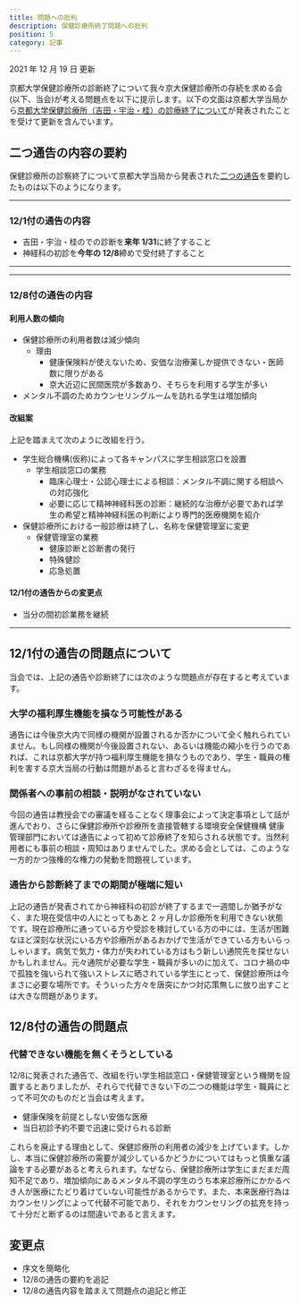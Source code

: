 ```yaml
---
title: 問題への批判
description: 保健診療所終了問題への批判
position: 5
category: 記事
---
```


2021 年 12 月 19 日 更新

京都大学保健診療所の診断終了について我々京大保健診療所の存続を求める会(以下、当会)が考える問題点を以下に提示します。以下の文面は京都大学当局から[京都大学保健診療所（吉田・宇治・桂）の診療終了について](http://www.hoken.kyoto-u.ac.jp/blog/2021/12/08/about-clinic-close/)が発表されたことを受けて更新を含んでいます。

## 二つ通告の内容の要約

保健診療所の診察終了について京都大学当局から発表された[二つの通告](http://www.hoken.kyoto-u.ac.jp/blog/2021/12/08/about-clinic-close/)を要約したものは以下のようになります。

---
### 12/1付の通告の内容

- 吉田・宇治・桂のでの診断を**来年 1/31**に終了すること
- 神経科の初診を**今年の 12/8**締めで受付終了すること
---

---
### 12/8付の通告の内容

#### 利用人数の傾向

- 保健診療所の利用者数は減少傾向
  - 理由
    - 健康保険料が使えないため、安価な治療薬しか提供できない・医師数に限りがある
    - 京大近辺に民間医院が多数あり、そちらを利用する学生が多い
- メンタル不調のためカウンセリングルームを訪れる学生は増加傾向

#### 改組案

上記を踏まえて次のように改組を行う。

- 学生総合機構(仮称)によって各キャンパスに学生相談窓口を設置
  - 学生相談窓口の業務
    - 臨床心理士・公認心理士による相談：メンタル不調に関する相談への対応強化
    - 必要に応じて精神神経科医の診断：継続的な治療が必要であれば学生の希望と精神神経科医の判断により専門的医療機関を紹介
- 保健診療所における一般診療は終了し、名称を保健管理室に変更
  - 保健管理室の業務
    - 健康診断と診断書の発行
    - 特殊健診
    - 応急処置

#### 12/1付の通告からの変更点

- 当分の間初診業務を継続

---

## 12/1付の通告の問題点について

当会では、上記の通告や診断終了には次のような問題点が存在すると考えています。

### 大学の福利厚生機能を損なう可能性がある

通告には今後京大内で同様の機関が設置されるか否かについて全く触れられていません。もし同様の機関が今後設置されない、あるいは機能の縮小を行うのであれば、これは京都大学が持つ福利厚生機能を損なうものであり、学生・職員の権利を害する京大当局の行動は問題があると言わざるを得ません。

### 関係者への事前の相談・説明がなされていない

今回の通告は教授会での審議を経ることなく理事会によって決定事項として話が進んでおり、さらに保健診療所や診療所を直接管轄する環境安全保健機構 健康管理部門においては通告によって初めて診療終了を知らされる状態です。当然利用者にも事前の相談・周知はありませんでした。求める会としては、このような一方的かつ強権的な権力の発動を問題視しています。

### 通告から診断終了までの期間が極端に短い

上記の通告が発表されてから神経科の初診が終了するまで一週間しか猶予がなく、また現在受信中の人にとってもあと 2 ヶ月しか診療所を利用できない状態です。現在診療所に通っている方や受診を検討している方の中には、生活が困難なほど深刻な状況にいる方や診療所があるおかげで生活ができている方もいらっしゃいます。病気で気力・体力が失われている方はもう新しい通院先を探せないかもしれません。元々通院が必要な学生・職員が多いのに加えて、コロナ禍の中で孤独を強いられて強いストレスに晒されている学生にとって、保健診療所は今まさに必要な場所です。そういった方々を唐突にかつ対応策無しに放り出すことは大きな問題があります。

## 12/8付の通告の問題点

### 代替できない機能を無くそうとしている

12/8に発表された通告で、改組を行い学生相談窓口・保健管理室という機関を設置するとありましたが、それらで代替できない下の二つの機能は学生・職員にとって不可欠のものだと当会は考えます。

- 健康保険を前提としない安価な医療  
- 当日初診予約不要で迅速に受けられる診断

これらを廃止する理由として、保健診療所の利用者の減少を上げています。しかし、本当に保健診療所の需要が減少しているかどうかについてはもっと慎重な議論をする必要があると考えられます。なぜなら、保健診療所は学生にまだまだ周知不足であり、増加傾向にあるメンタル不調の学生のうち本来診療所にかかるべき人が医療にたどり着けていない可能性があるからです。また、本来医療行為はカウンセリングによって代替不可能であり、それをカウンセリングの拡充を持って十分だと断ずるのは間違いであると言えます。


## 変更点

- 序文を簡略化
- 12/8の通告の要約を追記
- 12/8の通告内容を踏まえて問題点の追記と修正